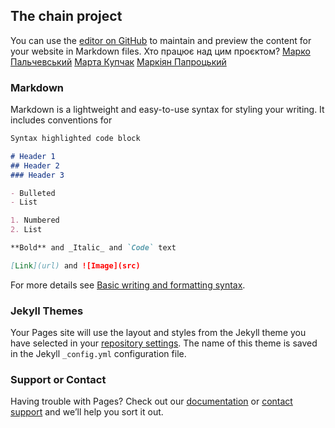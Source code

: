 ## The chain project

You can use the [editor on GitHub](https://github.com/MPAARL/Test_Repository/edit/gh-pages/index.md) to maintain and preview the content for your website in Markdown files.
Хто працює над цим проєктом?
[Марко Пальчевський](https://www.instagram.com/mrqsyaka/)
[Марта Купчак](https://www.instagram.com/k.mmarta/)
[Маркіян Папроцький](https://www.instagram.com/markiyan_paprotskiy/)


### Markdown

Markdown is a lightweight and easy-to-use syntax for styling your writing. It includes conventions for

```markdown
Syntax highlighted code block

# Header 1
## Header 2
### Header 3

- Bulleted
- List

1. Numbered
2. List

**Bold** and _Italic_ and `Code` text

[Link](url) and ![Image](src)
```

For more details see [Basic writing and formatting syntax](https://docs.github.com/en/github/writing-on-github/getting-started-with-writing-and-formatting-on-github/basic-writing-and-formatting-syntax).

### Jekyll Themes

Your Pages site will use the layout and styles from the Jekyll theme you have selected in your [repository settings](https://github.com/MPAARL/Test_Repository/settings/pages). The name of this theme is saved in the Jekyll `_config.yml` configuration file.

### Support or Contact

Having trouble with Pages? Check out our [documentation](https://docs.github.com/categories/github-pages-basics/) or [contact support](https://support.github.com/contact) and we’ll help you sort it out.
